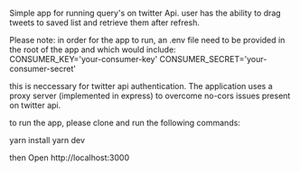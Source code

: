 Simple app for running query's on twitter Api.
user has the ability to drag tweets to saved list and retrieve them after refresh.

Please note:
in order for the app to run, an .env file need to be provided in the root of the app and which would include:   
    CONSUMER_KEY='your-consumer-key'
    CONSUMER_SECRET='your-consumer-secret'

this is neccessary for twitter api authentication.
The application uses a proxy server (implemented in express) to overcome no-cors issues present on twitter api.

to run the app, please clone and run the following commands:

yarn install
yarn dev

then Open http://localhost:3000 